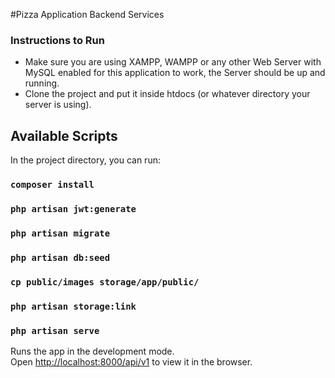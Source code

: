 #Pizza Application Backend Services

### Instructions to Run

- Make sure you are using XAMPP, WAMPP or any other Web Server with MySQL enabled for this application to work, the Server should be up and running.
- Clone the project and put it inside htdocs (or whatever directory your server is using).

## Available Scripts

In the project directory, you can run:

### `composer install`
### `php artisan jwt:generate`
### `php artisan migrate`
### `php artisan db:seed`
### `cp public/images storage/app/public/`
### `php artisan storage:link`

### `php artisan serve`

Runs the app in the development mode.<br />
Open [http://localhost:8000/api/v1](http://localhost:8000/api/v1) to view it in the browser.